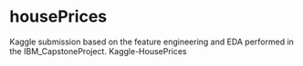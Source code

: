 # housePrices

Kaggle submission based on the feature engineering and EDA performed in the IBM_CapstoneProject.
Kaggle-HousePrices

